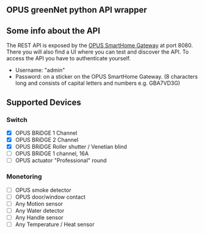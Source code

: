 ## OPUS greenNet python API wrapper

## Some info about the API

The REST API is exposed by the [OPUS SmartHome Gateway](https://myopus.eu/en/products/smarthome/control/10/opus-smarthome-gateway) at port 8080. There you will also find a UI where you can test and discover the API. To access the API you have to authenticate yourself.
- Username: "admin"
- Password: on a sticker on the OPUS SmartHome Gateway. (8 characters long and consists of capital letters and numbers  e.g. GBA7VD3G)



## Supported Devices
### Switch
- [x] OPUS BRiDGE 1 Channel
- [x] OPUS BRiDGE 2 Channel
- [x] OPUS BRiDGE Roller shutter / Venetian blind 
- [ ] OPUS BRiDGE 1 channel, 16A 
- [ ] OPUS actuator "Professional" round 

### Monetoring
- [ ] OPUS smoke detector 
- [ ] OPUS door/window contact 
- [ ] Any Motion sensor
- [ ] Any Water detector
- [ ] Any Handle sensor
- [ ] Any Temperature / Heat sensor